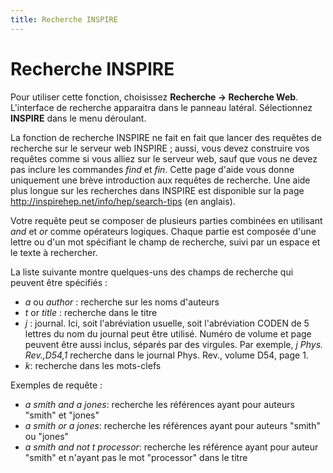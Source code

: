```yaml
---
title: Recherche INSPIRE
---
```


# Recherche INSPIRE

Pour utiliser cette fonction, choisissez **Recherche -&gt; Recherche Web**. L'interface de recherche apparaitra dans le panneau latéral. Sélectionnez **INSPIRE** dans le menu déroulant.

La fonction de recherche INSPIRE ne fait en fait que lancer des requêtes de recherche sur le serveur web INSPIRE ; aussi, vous devez construire vos requêtes comme si vous alliez sur le serveur web, sauf que vous ne devez pas inclure les commandes *find* et *fin*. Cette page d'aide vous donne uniquement une brève introduction aux requêtes de recherche. Une aide plus longue sur les recherches dans INSPIRE est disponible sur la page http://inspirehep.net/info/hep/search-tips (en anglais).

Votre requête peut se composer de plusieurs parties combinées en utilisant *and* et *or* comme opérateurs logiques. Chaque partie est composée d'une lettre ou d'un mot spécifiant le champ de recherche, suivi par un espace et le texte à rechercher.

La liste suivante montre quelques-uns des champs de recherche qui peuvent être spécifiés :

-   *a* ou *author* : recherche sur les noms d'auteurs
-   *t* or *title* : recherche dans le titre
-   *j* : journal. Ici, soit l'abréviation usuelle, soit l'abréviation CODEN de 5 lettres du nom du journal peut être utilisé. Numéro de volume et page peuvent être aussi inclus, séparés par des virgules. Par exemple, *j Phys. Rev.,D54,1* recherche dans le journal Phys. Rev., volume D54, page 1.
-   *k*: recherche dans les mots-clefs

Exemples de requête :

-   *a smith and a jones*: recherche les références ayant pour auteurs "smith" et "jones"
-   *a smith or a jones*: recherche les références ayant pour auteurs "smith" ou "jones"
-   *a smith and not t processor*: recherche les référence ayant pour auteur "smith" et n'ayant pas le mot "processor" dans le titre

